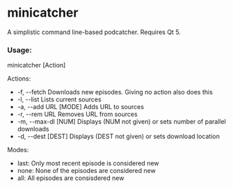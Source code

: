 # minicatcher
A simplistic command line-based podcatcher. Requires Qt 5.

### Usage:
 minicatcher [Action]

Actions:
* -f, --fetch            Downloads new episodes. Giving no action also does this
* -l, --list             Lists current sources
* -a, --add URL [MODE]   Adds URL to sources
* -r, --rem URL          Removes URL from sources
* -m, --max-dl [NUM]     Displays (NUM not given) or sets number of parallel downloads
* -d, --dest [DEST]      Displays (DEST not given) or sets download location

Modes:
* last: Only most recent episode is considered new
* none: None of the episodes are considered new
* all: All episodes are consisdered new
